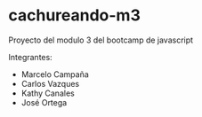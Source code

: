# cachureando-m3
Proyecto del modulo 3 del bootcamp de  javascript

Integrantes: 
- Marcelo Campaña
- Carlos Vazques
- Kathy Canales
- José Ortega

